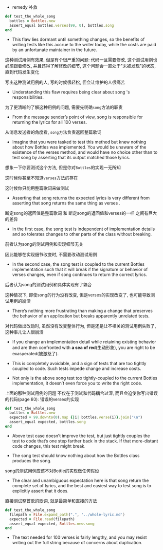 + remedy 补救

```ruby
def test_the_whole_song
  bottles = Bottles.new
  assert_equal bottles.verses(99, 0), bottles.song
end
```

+ This flaw lies dormant until something changes, so the benefits of writing tests like this accrue to the writer today, while the costs are paid by an unfortunate maintainer in the future.

这种测试用例有效果, 但是有个很严重的问题: 代码一旦需要修改, 这个测试用例也必须跟着修改, 并且还得了解修改的细节, 这个问题会一直处于"未被发现"的状态, 直到代码发生变化

写出这种测试用例的人, 写的时候很轻松, 但会让维护的人很痛苦

+ Understanding this flaw requires being clear about song 's responsibilities.

为了更清晰的了解这种用例的问题, 需要先明确`song`方法的职责

+ From the message sender’s point of view, song is responsible for returning the lyrics for all 100 verses.

从消息发送者的角度看, `song`方法负责返回整篇歌词

+ Imagine that you were tasked to test this method but knew nothing about how Bottles was implemented. You would be unaware of the existence of the verses method, and would have no choice other than to test song by asserting that its output matched those lyrics.

想象一下你要测试这个方法, 但是你对`Bottles`的实现一无所知

这时候你甚至不知道`verses`方法的存在

这时候你只能用整篇歌词来做测试

+ Asserting that song returns the expected lyrics is very different from asserting that song returns the same thing as verses .

断定song的返回值是整篇歌词 和 断定song的返回值和verses的一样 之间有巨大的差异

+ In the first case, the song test is independent of implementation details and so tolerates changes to other parts of the class without breaking.

前者认为song的测试用例和实现细节无关

因此能够在实现细节改变时, 不需要改动测试用例

+ In the second case, the song test is coupled to the current Bottles implementation such that it will break if the signature or behavior of verses changes, even if song continues to return the correct lyrics.

后者认为song的测试用例和具体实现有了耦合

这种情况下, 即使song的行为没有改变, 但是verses的实现改变了, 也可能导致测试用例的崩溃

+ There’s nothing more frustrating than making a change that preserves the behavior of an application but breaks apparently unrelated tests.

对代码做出改动时, 虽然没有改变整体行为, 但是还是让不相关的测试用例失败了, 这种事儿让人很崩溃

+  If you change an implementation detail while retaining existing behavior and are then confronted with **a sea of red**(生动形象), you are right to be exasperated(被激怒了).
+ This is completely avoidable, and a sign of tests that are too tightly coupled to code. Such tests impede change and increase costs.

+ Not only is the above song test too tightly-coupled to the current Bottles implementation, it doesn’t even force you to write the right code.

上面的那种测试用例的问题 不仅在于测试和代码耦合过深, 而且会迫使你写出错误的代码(page 80): 错误的verses的实现


```ruby
def test_the_whole_song
  bottles = Bottles.new
  expected = 99.downto(0).map {|i| bottles.verse(i)}.join("\n")
  assert_equal expected, bottles.song
end
```
+ Above test case doesn’t improve the test, but just tightly couples the test to code that’s one step farther back in the stack. If that more-distant code changes, this test might break.

+ The song test should know nothing about how the Bottles class produces the song.

song的测试用例应该不对Bottle的实现做任何假设

+ The clear and unambiguous expectation here is that song return the complete set of lyrics, and the best and easiest way to test song is to explicitly assert that it does.

直接测试整首歌的歌词, 就是最简单和直接的方法

```ruby
def test_the_whole_song
  filepath = File.expand_path(".", '../whole-lyric.md')
  expected = File.read(filepath)
  assert_equal expected, Bottles.new.song
end
```

+ The text needed for 100 verses is fairly lengthy, and you may resist writing out the full string because of concerns about duplication.





